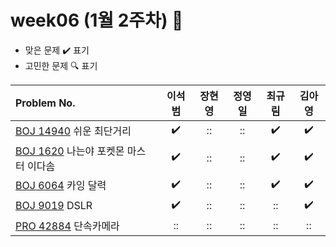 
# week06 (1월 2주차) :pencil:

- 맞은 문제 :heavy_check_mark: 표기
- 고민한 문제 :mag: 표기


|Problem No.|이석범|장현영|정영일|최규림|김아영|
| :------------------------------------------------------------------------------------------- | :----------------: | :----------------: | :----------------: | :----------------: | :----------------: |
| [BOJ 14940](https://www.acmicpc.net/problem/14940) 쉬운 최단거리                     | :heavy_check_mark: | :: | :: | :heavy_check_mark: | :heavy_check_mark: |
| [BOJ 1620](https://www.acmicpc.net/problem/1620) 나는야 포켓몬 마스터 이다솜                             | :heavy_check_mark: | :: | :: | :heavy_check_mark: | :heavy_check_mark: |
| [BOJ 6064](https://www.acmicpc.net/problem/6064) 카잉 달력 |       :heavy_check_mark:        |       ::        |       ::        |       :heavy_check_mark:        |       :heavy_check_mark:        |
| [BOJ 9019](https://www.acmicpc.net/problem/9019) DSLR                                  |       :heavy_check_mark:        |  ::         | :: | :: |       :heavy_check_mark:        |
| [PRO 42884](https://school.programmers.co.kr/learn/courses/30/lessons/42884) 단속카메라     | :: | :: | :: | :: | :: |
